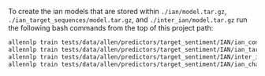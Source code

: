 To create the ian models that are stored within `./ian/model.tar.gz`, `./ian_target_sequences/model.tar.gz`, and `./inter_ian/model.tar.gz` run the following bash commands from the top of this project path:
``` bash
allennlp train tests/data/allen/predictors/target_sentiment/IAN/ian_config.jsonnet -s tests/data/allen/predictors/target_sentiment/IAN/ian --include-package target_extraction
allennlp train tests/data/allen/predictors/target_sentiment/IAN/ian_target_sequences.jsonnet -s tests/data/allen/predictors/target_sentiment/IAN/ian_target_sequences --include-package target_extraction
allennlp train tests/data/allen/predictors/target_sentiment/IAN/inter_ian_config.jsonnet -s tests/data/allen/predictors/target_sentiment/IAN/inter_ian --include-package target_extraction
allennlp train tests/data/allen/predictors/target_sentiment/IAN/ian_char_config.jsonnet -s tests/data/allen/predictors/target_sentiment/IAN/ian_char --include-package target_extraction
```